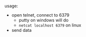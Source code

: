 usage:
* open telnet, connect to 6379
    * putty on windows will do
    * `netcat localhost 6379` on linux
* send data